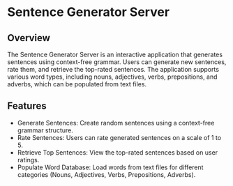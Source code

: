 # Sentence Generator Server

## Overview
The Sentence Generator Server is an interactive application that generates sentences using context-free grammar. 
Users can generate new sentences, rate them, and retrieve the top-rated sentences. The application supports various 
word types, including nouns, adjectives, verbs, prepositions, and adverbs, which can be populated from text files.

## Features
- Generate Sentences: Create random sentences using a context-free grammar structure.
- Rate Sentences: Users can rate generated sentences on a scale of 1 to 5.
- Retrieve Top Sentences: View the top-rated sentences based on user ratings.
- Populate Word Database: Load words from text files for different categories (Nouns, Adjectives, Verbs, Prepositions, Adverbs).